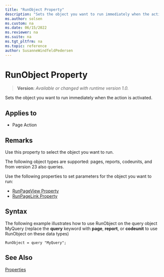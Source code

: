```yaml
---
title: "RunObject Property"
description: "Sets the object you want to run immediately when the action is activated."
ms.author: solsen
ms.custom: na
ms.date: 06/15/2022
ms.reviewer: na
ms.suite: na
ms.tgt_pltfrm: na
ms.topic: reference
author: SusanneWindfeldPedersen
---
```

[//]: # (START>DO_NOT_EDIT)
[//]: # (IMPORTANT:Do not edit any of the content between here and the END>DO_NOT_EDIT.)
[//]: # (Any modifications should be made in the .xml files in the ModernDev repo.)
# RunObject Property
> **Version**: _Available or changed with runtime version 1.0._

Sets the object you want to run immediately when the action is activated.

## Applies to
-   Page Action

[//]: # (IMPORTANT: END>DO_NOT_EDIT)


## Remarks  

Use this property to select the object you want to run.  

The following object types are supported: pages, reports, codeunits, and from version 23 also queries.

Use the following properties to set parameters for the object you want to run:  
  
- [RunPageView Property](devenv-runpageview-property.md)  
- [RunPageLink Property](devenv-runpagelink-property.md)  

## Syntax
The following example illustrates how to use RunObject on the query object MyQuery (replace the **query** keyword with **page**, **report**, or **codeunit** to use RunObject on these data types)

```AL
RunObject = query "MyQuery";
```

## See Also

[Properties](devenv-properties.md)  